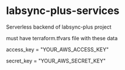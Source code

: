 # labsync-plus-services
Serverless backend of labsync-plus project

must have terraform.tfvars file with these data

access_key = "YOUR_AWS_ACCESS_KEY"

secret_key = "YOUR_AWS_SECRET_KEY"
